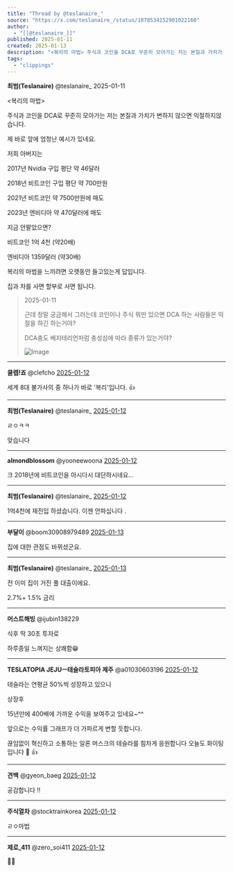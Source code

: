 ```yaml
---
title: "Thread by @teslanaire_"
source: "https://x.com/teslanaire_/status/1878534152901022160"
author:
  - "[[@teslanaire_]]"
published: 2025-01-11
created: 2025-01-13
description: "<복리의 마법> 주식과 코인을 DCA로 꾸준히 모아가는 저는 본질과 가치가 변하지 않으면 익절하지않습니다. 제 바로 앞에 엄청난 예시가 있네요. 저희 아버지는 2017년 Nvidia 구입 평단 약 46달러 2018년 비트코인 구입 평단 약 700만원"
tags:
  - "clippings"
---
```

**최범(Teslanaire)** @teslanaire\_ 2025-01-11

<복리의 마법>

주식과 코인을 DCA로 꾸준히 모아가는 저는 본질과 가치가 변하지 않으면 익절하지않습니다.

제 바로 앞에 엄청난 예시가 있네요.

저희 아버지는

2017년 Nvidia 구입 평단 약 46달러

2018년 비트코인 구입 평단 약 700만원

2021년 비트코인 약 7500만원에 매도

2023년 엔비디아 약 470달러에 매도

지금 안팔았으면?

비트코인 1억 4천 (약20배)

엔비디아 1359달러 (약30배)

복리의 마법을 느끼려면 오랫동안 들고있는게 답입니다.

집과 차를 사면 할부로 사면 됩니다.

> 2025-01-11
> 
> 근데 정말 궁금해서 그러는데 코인이나 주식 뭐만 있으면 DCA 하는 사람들은 익절을 하긴 하는거야?
> 
> DCA충도 베지테리언처럼 충성심에 따라 종류가 있는거야?
> 
> ![Image](https://pbs.twimg.com/media/GhHknicakAAzM7V?format=jpg&name=large)

---

**클렙!죠** @clefcho [2025-01-12](https://x.com/clefcho/status/1878561221894685026)

세계 8대 불가사의 중 하나가 바로 '복리'입니다. 👍

---

**최범(Teslanaire)** @teslanaire\_ [2025-01-12](https://x.com/teslanaire_/status/1878564699035566238)

ㄹㅇㅋㅋ

맞습니다

---

**almondblossom** @yooneewoona [2025-01-12](https://x.com/yooneewoona/status/1878573782262296695)

크 2018년에 비트코인을 아시다시 대단하시네요...

---

**최범(Teslanaire)** @teslanaire\_ [2025-01-12](https://x.com/teslanaire_/status/1878574750970347602)

1억4천에 재진입 하셨습니다. 이젠 안파십니다 .

---

**부달이** @boom30908979489 [2025-01-13](https://x.com/boom30908979489/status/1878611488472289449)

집에 대한 관점도 바뀌셨군요.

---

**최범(Teslanaire)** @teslanaire\_ [2025-01-13](https://x.com/teslanaire_/status/1878612297750569018)

전 이미 집이 거진 풀 대출이에요.

2.7%+ 1.5% 금리

---

**머스트해빙** @ijubin138229

식후 딱 30초 투자로

하루종일 느껴지는 상쾌함😁

---

**TESLATOPIA JEJUㅡ테슬라토피아 제주** @a01030603196 [2025-01-12](https://x.com/a01030603196/status/1878582039706026384)

테슬라는 연평균 50%씩 성장하고 있으니

상장후

15년만에 400배에 가까운 수익을 보여주고 있네요~^^

앞으로는 수익률 그래프가 더 가파르게 변할 듯합니다.

끊임없이 혁신하고 소통하는 일론 머스크의 테슬라를 힘차게 응원합니다 오늘도 화이팅입니다 🎉 👍

---

**견백** @gyeon\_baeg [2025-01-12](https://x.com/gyeon_baeg/status/1878575302013808977)

공감합니다 !!

---

**주식열차** @stocktrainkorea [2025-01-12](https://x.com/stocktrainkorea/status/1878568425469157776)

ㄹㅇ마법

---

**제로\_411** @zero\_soi411 [2025-01-12](https://x.com/zero_soi411/status/1878575969067524416)

🫡🫡